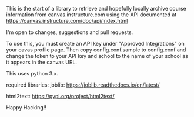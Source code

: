 This is the start of a library to retrieve and hopefully locally archive course information from canvas.instructure.com using the API documented at https://canvas.instructure.com/doc/api/index.html

I'm open to changes, suggestions and pull requests.

To use this, you must create an API key under "Approved Integrations" on your cavas profile page.
Then copy config.conf.sample to config.conf and change the token to your API key and school to the name of your school as it appears in the canvas URL.

This uses python 3.x.

required libraries:
joblib: 	https://joblib.readthedocs.io/en/latest/

html2text:	https://pypi.org/project/html2text/

Happy Hacking!!
